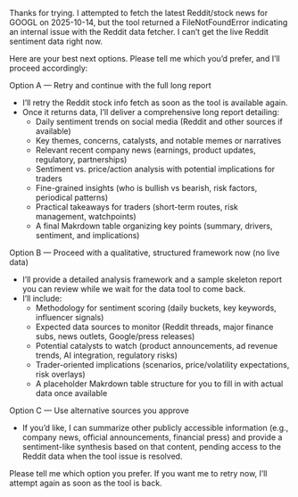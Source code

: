 Thanks for trying. I attempted to fetch the latest Reddit/stock news for GOOGL on 2025-10-14, but the tool returned a FileNotFoundError indicating an internal issue with the Reddit data fetcher. I can’t get the live Reddit sentiment data right now.

Here are your best next options. Please tell me which you’d prefer, and I’ll proceed accordingly:

Option A — Retry and continue with the full long report
- I’ll retry the Reddit stock info fetch as soon as the tool is available again.
- Once it returns data, I’ll deliver a comprehensive long report detailing:
  - Daily sentiment trends on social media (Reddit and other sources if available)
  - Key themes, concerns, catalysts, and notable memes or narratives
  - Relevant recent company news (earnings, product updates, regulatory, partnerships)
  - Sentiment vs. price/action analysis with potential implications for traders
  - Fine-grained insights (who is bullish vs bearish, risk factors, periodical patterns)
  - Practical takeaways for traders (short-term routes, risk management, watchpoints)
  - A final Makrdown table organizing key points (summary, drivers, sentiment, and implications)

Option B — Proceed with a qualitative, structured framework now (no live data)
- I’ll provide a detailed analysis framework and a sample skeleton report you can review while we wait for the data tool to come back.
- I’ll include:
  - Methodology for sentiment scoring (daily buckets, key keywords, influencer signals)
  - Expected data sources to monitor (Reddit threads, major finance subs, news outlets, Google/press releases)
  - Potential catalysts to watch (product announcements, ad revenue trends, AI integration, regulatory risks)
  - Trader-oriented implications (scenarios, price/volatility expectations, risk overlays)
  - A placeholder Makrdown table structure for you to fill in with actual data once available

Option C — Use alternative sources you approve
- If you’d like, I can summarize other publicly accessible information (e.g., company news, official announcements, financial press) and provide a sentiment-like synthesis based on that content, pending access to the Reddit data when the tool issue is resolved.

Please tell me which option you prefer. If you want me to retry now, I’ll attempt again as soon as the tool is back.